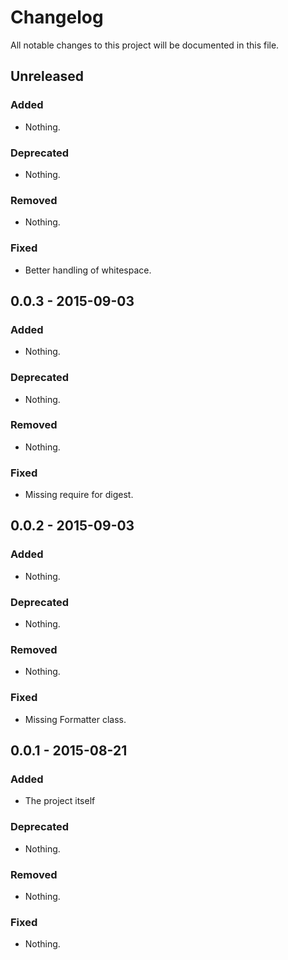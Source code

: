 # Changelog

All notable changes to this project will be documented in this file.

## Unreleased

### Added

- Nothing.

### Deprecated

- Nothing.

### Removed

- Nothing.

### Fixed

- Better handling of whitespace.

## 0.0.3 - 2015-09-03

### Added

- Nothing.

### Deprecated

- Nothing.

### Removed

- Nothing.

### Fixed

- Missing require for digest.

## 0.0.2 - 2015-09-03

### Added

- Nothing.

### Deprecated

- Nothing.

### Removed

- Nothing.

### Fixed

- Missing Formatter class.

## 0.0.1 - 2015-08-21

### Added

- The project itself

### Deprecated

- Nothing.

### Removed

- Nothing.

### Fixed

- Nothing.
